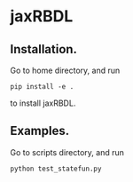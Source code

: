 # jaxRBDL
## Installation.
Go to home directory, and run
```
pip install -e .
```
to install jaxRBDL.
## Examples.
Go to scripts directory, and run
```
python test_statefun.py
``` 
 
